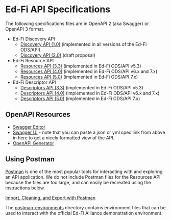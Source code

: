 # Ed-Fi API Specifications

The following specifications files are in OpenAPI 2 (aka Swagger) or OpenAPI 3
format.

* Ed-Fi Discovery API
  * [Discovery API (1.0)](./discovery/1.0/) (implemented in all versions of the
    Ed-Fi ODS/API)
  * [Discovery API (2.0)](./discovery/2.0-draft/) (draft proposal)
* Ed-Fi Resource API
  * [Resources API (3.3)](./resources/3.3/) (implemented in Ed-Fi ODS/API v5.3)
  * [Resources API (4.0)](./resources/4.0/) (implemented in Ed-Fi ODS/API v6.x
    and 7.x)
  * [Resources API (5.0)](./resources/5.0/) (implemented in Ed-Fi ODS/API 7.x)
* Ed-Fi Descriptor API
  * [Descriptors API (3.3)](./descriptors/3.3/) (implemented in Ed-Fi ODS/API
    v5.3)
  * [Descriptors API (4.0)](./descriptors/4.0/) (implemented in Ed-Fi ODS/API
    v6.x and 7.x)
  * [Descriptors API (5.0)](./descriptors/5.0/) (implemented in Ed-Fi ODS/API
    7.x)

## OpenAPI Resources

* [Swagger Editor](https://editor.swagger.io/)
* [Swagger UI](https://petstore.swagger.io/) - note that you can paste a json or
  yml spec link from above in here to get a nicely formatted view of the API.
* [OpenAPI Generator](https://openapi-generator.tech/)

## Using Postman

[Postman](https://postman.com) is one of the most popular tools for interacting
with and exploring an API application. We do not include Postman files for
the Resources API because the files are too large, and can easily be recreated
using the instructions below.

[Import, Cleaning, and Export with Postman](../dev/docs/IMPORT-EXPORT-POSTMAN.md)

The [postman-environments](postman-environments) directory contains environment
files that can be used to interact with the official Ed-Fi Alliance
demonstration environment.
